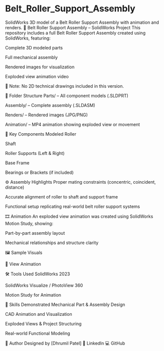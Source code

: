 # Belt_Roller_Support_Assembly
SolidWorks 3D model of a Belt Roller Support Assembly with animation and renders.
🎢 Belt Roller Support Assembly – SolidWorks Project
This repository includes a full Belt Roller Support Assembly created using SolidWorks, featuring:

Complete 3D modeled parts

Full mechanical assembly

Rendered images for visualization

Exploded view animation video

📌 Note: No 2D technical drawings included in this version.

📁 Folder Structure
Parts/ – All component models (.SLDPRT)

Assembly/ – Complete assembly (.SLDASM)

Renders/ – Rendered images (JPG/PNG)

Animation/ – MP4 animation showing exploded view or movement

🧩 Key Components Modeled
Roller

Shaft

Roller Supports (Left & Right)

Base Frame

Bearings or Brackets (if included)

⚙️ Assembly Highlights
Proper mating constraints (concentric, coincident, distance)

Accurate alignment of roller to shaft and support frame

Functional setup replicating real-world belt roller support systems

🎞️ Animation
An exploded view animation was created using SolidWorks Motion Study, showing:

Part-by-part assembly layout

Mechanical relationships and structure clarity

🖼️ Sample Visuals


🎥 View Animation

🛠 Tools Used
SolidWorks 2023

SolidWorks Visualize / PhotoView 360

Motion Study for Animation

🎯 Skills Demonstrated
Mechanical Part & Assembly Design

CAD Animation and Visualization

Exploded Views & Project Structuring

Real-world Functional Modeling

👤 Author
Designed by [Dhrumil Patel]
📩 LinkedIn
💻 GitHub
